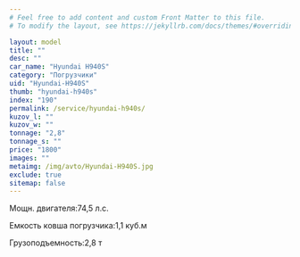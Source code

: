 ```yaml
---
# Feel free to add content and custom Front Matter to this file.
# To modify the layout, see https://jekyllrb.com/docs/themes/#overriding-theme-defaults

layout: model
title: ""
desc: ""
car_name: "Hyundai H940S"
category: "Погрузчики"
uid: "Hyundai-H940S"
thumb: "hyundai-h940s"
index: "190"
permalink: /service/hyundai-h940s/
kuzov_l: ""
kuzov_w: ""
tonnage: "2,8"
tonnage_s: ""
price: "1800"
images: ""
metaimg: /img/avto/Hyundai-H940S.jpg
exclude: true
sitemap: false
---
```


<span>Мощн. двигателя:</span><span>74,5 л.с.</span>

<span>Емкость ковша погрузчика:</span><span>1,1 куб.м</span>

<span>Грузоподъемность:</span><span>2,8 т</span>
